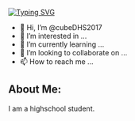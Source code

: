 [![Typing SVG](https://readme-typing-svg.demolab.com?font=JetBrains+Mono&pause=1000&color=2E6736&random=true&width=447&lines=cubeDHS2017+--%3E+the+hacker)](https://git.io/typing-svg)




- 👋 Hi, I’m @cubeDHS2017
- 👀 I’m interested in ...
- 🌱 I’m currently learning ...
- 💞️ I’m looking to collaborate on ...
- 📫 How to reach me ...

## About Me:

I am a highschool student.

<!---
cubeDHS2017/cubeDHS2017 is a ✨ special ✨ repository because its `README.md` (this file) appears on your GitHub profile.
You can click the Preview link to take a look at your changes.
--->
